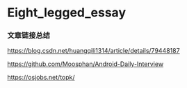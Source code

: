# Eight_legged_essay


### 文章链接总结

https://blog.csdn.net/huangqili1314/article/details/79448187

https://github.com/Moosphan/Android-Daily-Interview

https://osjobs.net/topk/ 

